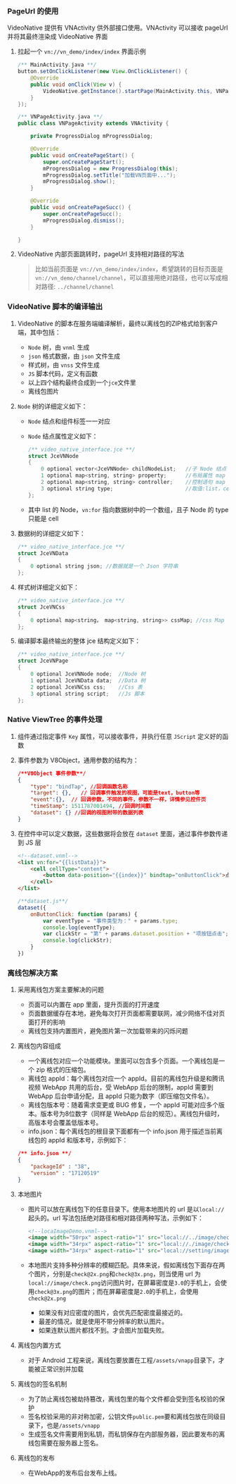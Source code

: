 ### PageUrl 的使用
VideoNative 提供有 VNActivity 供外部接口使用。VNActivity 可以接收 pageUrl 并将其最终渲染成 VideoNative 界面

1. 拉起一个 `vn://vn_demo/index/index` 界面示例

    ```java
    /** MainActivity.java **/
    button.setOnClickListener(new View.OnClickListener() {
        @Override
        public void onClick(View v) {
            VideoNative.getInstance().startPage(MainActivity.this, VNPageActivity.class, "vn://vn_demo/index/index");
        }
    });
    ```

    ```java
    /** VNPageActivity.java **/
    public class VNPageActivity extends VNActivity {

        private ProgressDialog mProgressDialog;

        @Override
        public void onCreatePageStart() {
            super.onCreatePageStart();
            mProgressDialog = new ProgressDialog(this);
            mProgressDialog.setTitle("加载VN页面中...");
            mProgressDialog.show();
        }

        @Override
        public void onCreatePageSucc() {
            super.onCreatePageSucc();
            mProgressDialog.dismiss();
        }

    }
    ```

2. VideoNative 内部页面跳转时，pageUrl 支持相对路径的写法
    
   > 比如当前页面是 `vn://vn_demo/index/index`，希望跳转的目标页面是 `vn://vn_demo/channel/channel`，可以直接用绝对路径，也可以写成相对路径: `../channel/channel`

### VideoNative 脚本的编译输出
1. VideoNative 的脚本在服务端编译解析，最终以离线包的ZIP格式给到客户端，其中包括：
    + `Node` 树，由 `vnml` 生成
    + `json` 格式数据，由 `json` 文件生成
    + 样式树，由 `vnss` 文件生成
    + `JS` 脚本代码，定义有函数
    + 以上四个结构最终合成到一个`jce`文件里
    + 离线包图片

2. `Node` 树的详细定义如下：
    + `Node` 结点和组件标签一一对应
    + `Node` 结点属性定义如下：
    
        ```cpp
        /** video_native_interface.jce **/
        struct JceVNNode 
        {
            0 optional vector<JceVNNode> childNodeList;   //子 Node 结点
            1 optional map<string, string> property;      //布局属性 map
            2 optional map<string, string> controller;    //控制语句 map
            3 optional string type;                       //取值:list，cell，view，text 等
        };  
        ```
    + 其中 list 的 Node，`vn:for` 指向数据树中的一个数组，且子 Node 的 type 只能是 cell

3. 数据树的详细定义如下：

    ```cpp
    /** video_native_interface.jce **/
    struct JceVNData 
    {
        0 optional string json; //数据就是一个 Json 字符串 
    };
    ```

4. 样式树详细定义如下：

    ```cpp
    /** video_native_interface.jce **/
    struct JceVNCss 
    {
        0 optional map<string， map<string, string>> cssMap; //css Map 
    };
    ```

5. 编译脚本最终输出的整体 jce 结构定义如下：

    ```cpp
    /** video_native_interface.jce **/
    struct JceVNPage 
    {
        0 optional JceVNNode node;  //Node 树
        1 optional JceVNData data;  //Data 树
        2 optional JceVNCss css;    //Css 表    
        3 optional string script;   //Js 脚本
    };
    ```

### Native ViewTree 的事件处理
1. 组件通过指定事件 `Key` 属性，可以接收事件，并执行任意 `JScript` 定义好的函数
2. 事件参数为 V8Object，通用参数的结构为：

    ```json
    /**V8Object 事件参数**/
    {
        "type": "bindTap", //回调函数名称 
        "target": {},   // 回调事件触发的视图，可能是text，button等
        "event":{},  // 回调参数，不同的事件，参数不一样，详情参见控件页
        "timeStamp": 1511787001494, //回调时间戳 
        "dataset": {} //回调的视图附带的数据列表
    }
    ```
3. 在控件中可以定义数据，这些数据将会放在 `dataset` 里面，通过事件参数传递到 JS 层

    ```html
    <!--dataset.vnml-->
    <list vn:for="{{listData}}">
        <cell cellType="content">
            <button data-position="{{index}}" bindtap="onButtonClick">点击</button>
        </cell>
    </list>
    ```
    
    ```js
    /**dataset.js**/
    dataset({
        onButtonClick: function (params) {
            var eventType = "事件类型为：" + params.type;
            console.log(eventType);
            var clickStr = "第" + params.dataset.position + "项按钮点击";
            console.log(clickStr);
        }
    })
    ```

### 离线包解决方案
1. 采用离线包方案主要解决的问题

    + 页面可以内置在 app 里面，提升页面的打开速度
    + 页面数据缓存在本地，避免每次打开页面都需要联网，减少网络不佳对页面打开的影响
    + 离线包支持内置图片，避免图片第一次加载带来的闪烁问题

2. 离线包内容组成
    
    + 一个离线包对应一个功能模块。里面可以包含多个页面。一个离线包是一个 zip 格式的压缩包。
    + 离线包 appId：每个离线包对应一个 appId。目前的离线包升级是和腾讯视频 WebApp 共用的后台，受 WebApp 后台的限制，appId 需要到 WebApp 后台申请分配，且 appId 只能为数字（即压缩包文件名）。
    + 离线包版本号：随着需求变更或 BUG 修复，一个 appId 可能对应多个版本。版本号为8位数字（同样是 WebApp 后台的规范）。离线包升级时，高版本号会覆盖低版本号。
    + info.json：每个离线包的根目录下面都有一个 info.json 用于描述当前离线包的 appId 和版本号，示例如下：

    ```json
    /** info.json **/
    {
        "packageId" : "38",
        "version" : "17120519"
    }
    ```
    
3. 本地图片

    + 图片可以放在离线包下的任意目录下。使用本地图片的 url 是以`local://`起头的。url 写法包括绝对路径和相对路径两种写法，示例如下：
    
        ```html
        <!--locaImageDemo.vnml-->
        <image width="50rpx" aspect-ratio="1" src="local://../image/check.png"/>
        <image width="34rpx" aspect-ratio="1" src="local://./image/check.png"/>
        <image width="34rpx" aspect-ratio="1" src="local://setting/image/check.png"/>
        ```
    
    + 本地图片支持多种分辨率的模糊匹配。具体来说，假如离线包下面存在两个图片，分别是`check@2x.png`和`check@3x.png`，则当使用 url 为`local://image/check.png`访问图片时，在屏幕密度是`3.0`的手机上，会使用`check@3x.png`的图片；而在屏幕密度是`2.0`的手机上，会使用`check@2x.png`

        + 如果没有对应密度的图片，会优先匹配密度最接近的。
        + 最差的情况，就是使用不带分辨率的默认图片。
        + 如果连默认图片都找不到。才会图片加载失败。

4. 离线包内置方式

    + 对于 Android 工程来说，离线包要放置在工程`/assets/vnapp`目录下，才能被正常识别并加载

5. 离线包的签名机制

    + 为了防止离线包被劫持篡改，离线包里的每个文件都会受到签名校验的保护
    + 签名校验采用的非对称加密，公钥文件`public.pem`要和离线包放在同级目录下，也是`/assets/vnapp`
    + 生成签名文件需要用到私钥，而私钥保存在内部服务器，因此要发布的离线包需要在服务器上签名。

6. 离线包的发布
    + 在WebApp的发布后台发布上线。
